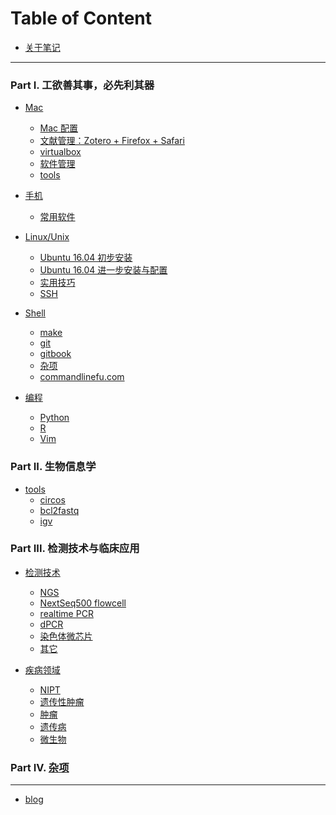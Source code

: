 # Table of Content

* [关于笔记](README.md)

----

### Part I. 工欲善其事，必先利其器

* [Mac](utils/Mac/README.md)
    * [Mac 配置](utils/Mac/Mac_setup.md)
    * [文献管理：Zotero + Firefox + Safari]()
    * [virtualbox]()
    * [软件管理](utils/Mac/homebrew.md)
    * [tools](utils/Mac/tools.md)

* [手机](utils/smartphone/README.md)
    * [常用软件](utils/smartphone/good_apps.md)
	
* [Linux/Unix](utils/Linux/README.md)
    * [Ubuntu 16.04 初步安装](utils/Linux/install_Ubuntu_16.04.md)
    * [Ubuntu 16.04 进一步安装与配置](utils/Linux/config_Ubuntu_16.04.md)
    * [实用技巧](utils/Linux/best_practices.md)
    * [SSH](utils/Linux/ssh.md)

* [Shell](utils/Shell/README.md) 
    * [make](utils/Shell/make.md)
    * [git](utils/Shell/git.md)
    * [gitbook](utils/Shell/gitbook.md)
    * [杂项](utils/Shell/misc.md)
    * [commandlinefu.com](utils/Shell/tips_from_commandlinefu.md)

* [编程](utils/Programming/README.md)
    * [Python](utils/Programming/Python/README.md)
    * [R](utils/Programming/R/README.md) 
    * [Vim](utils/Programming/Vim/Vim.md) 

### Part II. 生物信息学

* [tools](bioinf/tools/README.md)
    * [circos](bioinf/tools/circos.md)
    * [bcl2fastq](bioinf/tools/bcl2fastq.md)
    * [igv](bioinf/tools/igv.md)

### Part III. 检测技术与临床应用

* [检测技术]()
   * [NGS](clinical/NGS/README.md)
	* [NextSeq500 flowcell](clinical/NGS/NextSeq500_flowcell.md)
   * [realtime PCR]()
   * [dPCR]()
   * [染色体微芯片]()
   * [其它]()

* [疾病领域]()
    * [NIPT]()
    * [遗传性肿瘤]()
    * [肿瘤]()
    * [遗传病]()
    * [微生物]()

### Part IV. [杂项](misc/README.md)

----

* [blog]()

